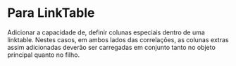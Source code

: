 # Para LinkTable
  Adicionar a capacidade de, definir colunas especiais dentro de uma linktable.
  Nestes casos, em ambos lados das correlações, as colunas extras assim adicionadas deverão
  ser carregadas em conjunto tanto no objeto principal quanto no filho.
